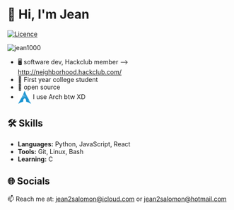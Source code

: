 # 👋 Hi, I'm Jean 
[![Licence](https://hackatime-badge.hackclub.com/U0811ME6L0J/HabitTracker)](./LICENSE)<p align="left"> <img src="https://komarev.com/ghpvc/?username=jean1000levrai&label=Profile%20views&color=0e75b6&style=flat" alt="jean1000" /> </p>

 - 🖥 software dev, Hackclub member --> http://neighborhood.hackclub.com/
 - 💼 First year college student
 - 💜 open source
 - [<img src="https://raw.githubusercontent.com/Jean1000levrai/Jean1000levrai/main/assets/arch.svg" height="30em" align="center" alt="Arch Linux Logo" title="Arch Linux Logo"/>](https://archlinux.org/)
I use Arch btw XD

## 🛠️ Skills

- **Languages:** Python, JavaScript, React
- **Tools:** Git, Linux, Bash
- **Learning:** C

## 🌐 Socials

📫 Reach me at: [jean2salomon@icloud.com](mailto:jean2salomon@icloud.com) or [jean2salomon@hotmail.com](mailto:jean2salomon@hotmail.com)
